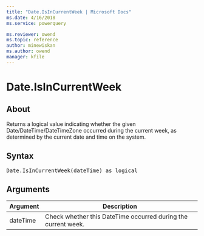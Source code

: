 ```yaml
---
title: "Date.IsInCurrentWeek | Microsoft Docs"
ms.date: 4/16/2018
ms.service: powerquery

ms.reviewer: owend
ms.topic: reference
author: minewiskan
ms.author: owend
manager: kfile
---
```

# Date.IsInCurrentWeek

  
## About  
Returns a logical value indicating whether the given Date/DateTime/DateTimeZone occurred during the current week, as determined by the current date and time on the system.  
  
## Syntax

<pre>
Date.IsInCurrentWeek(dateTime) as logical  
</pre>
  
## Arguments  
  
|Argument|Description|  
|------------|---------------|  
|dateTime|Check whether this DateTime occurred during the current week.|  
  
